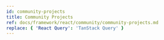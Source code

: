 ```yaml
---
id: community-projects
title: Community Projects
ref: docs/framework/react/community/community-projects.md
replace: { 'React Query': 'TanStack Query' }
---
```

